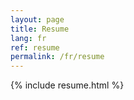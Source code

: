 ```yaml
---
layout: page
title: Resume
lang: fr
ref: resume
permalink: /fr/resume
---
```


{% include resume.html %}
